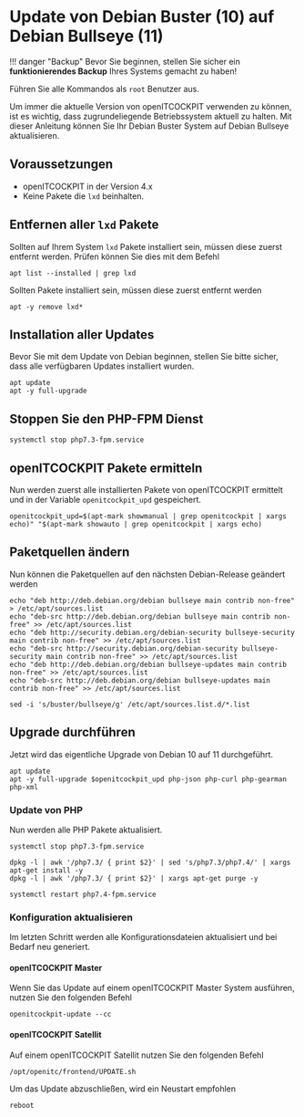 # Update von Debian Buster (10) auf Debian Bullseye (11)

!!! danger "Backup"
    Bevor Sie beginnen, stellen Sie sicher ein **funktionierendes Backup** Ihres Systems gemacht zu haben!

Führen Sie alle Kommandos als `root` Benutzer aus.

Um immer die aktuelle Version von openITCOCKPIT verwenden zu können, ist es wichtig, dass zugrundeliegende Betriebssystem aktuell zu halten.
Mit dieser Anleitung können Sie Ihr Debian Buster System auf Debian Bullseye aktualisieren.

##  Voraussetzungen
 -  openITCOCKPIT in der Version 4.x
 -  Keine Pakete die `lxd` beinhalten.

## Entfernen aller `lxd` Pakete
Sollten auf Ihrem System `lxd` Pakete installiert sein, müssen diese zuerst entfernt werden. Prüfen können Sie dies mit dem Befehl
```
apt list --installed | grep lxd
```

Sollten Pakete installiert sein, müssen diese zuerst entfernt werden
```
apt -y remove lxd*
```

## Installation aller Updates
Bevor Sie mit dem Update von Debian beginnen, stellen Sie bitte sicher, dass alle verfügbaren Updates installiert wurden.

```
apt update
apt -y full-upgrade
```

## Stoppen Sie den PHP-FPM Dienst
```
systemctl stop php7.3-fpm.service
```

## openITCOCKPIT Pakete ermitteln
Nun werden zuerst alle installierten Pakete von openITCOCKPIT ermittelt und in der Variable `openitcockpit_upd` gespeichert.
```
openitcockpit_upd=$(apt-mark showmanual | grep openitcockpit | xargs echo)" "$(apt-mark showauto | grep openitcockpit | xargs echo)
```

## Paketquellen ändern
Nun können die Paketquellen auf den nächsten Debian-Release geändert werden
```
echo "deb http://deb.debian.org/debian bullseye main contrib non-free" > /etc/apt/sources.list
echo "deb-src http://deb.debian.org/debian bullseye main contrib non-free" >> /etc/apt/sources.list
echo "deb http://security.debian.org/debian-security bullseye-security main contrib non-free" >> /etc/apt/sources.list
echo "deb-src http://security.debian.org/debian-security bullseye-security main contrib non-free" >> /etc/apt/sources.list
echo "deb http://deb.debian.org/debian bullseye-updates main contrib non-free" >> /etc/apt/sources.list
echo "deb-src http://deb.debian.org/debian bullseye-updates main contrib non-free" >> /etc/apt/sources.list

sed -i 's/buster/bullseye/g' /etc/apt/sources.list.d/*.list
```

## Upgrade durchführen
Jetzt wird das eigentliche Upgrade von Debian 10 auf 11 durchgeführt.
```
apt update
apt -y full-upgrade $openitcockpit_upd php-json php-curl php-gearman php-xml
```

### Update von PHP
Nun werden alle PHP Pakete aktualisiert.
```
systemctl stop php7.3-fpm.service
```

```
dpkg -l | awk '/php7.3/ { print $2}' | sed 's/php7.3/php7.4/' | xargs apt-get install -y
dpkg -l | awk '/php7.3/ { print $2}' | xargs apt-get purge -y

systemctl restart php7.4-fpm.service
```

### Konfiguration aktualisieren
Im letzten Schritt werden alle Konfigurationsdateien aktualisiert und bei Bedarf neu generiert.

#### openITCOCKPIT Master
Wenn Sie das Update auf einem openITCOCKPIT Master System ausführen, nutzen Sie den folgenden Befehl
```
openitcockpit-update --cc
```

#### openITCOCKPIT Satellit
Auf einem openITCOCKPIT Satellit nutzen Sie den folgenden Befehl
```
/opt/openitc/frontend/UPDATE.sh
```

Um das Update abzuschließen, wird ein Neustart empfohlen
```
reboot
```
